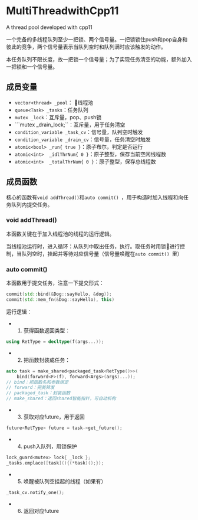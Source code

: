 # MultiThreadwithCpp11
A thread pool developed with cpp11

一个完备的多线程队列至少一把锁、两个信号量。一把锁锁住push和pop自身和彼此的竞争，两个信号量表示当队列空时和队列满时应该触发的动作。

本任务队列不限长度，故一把锁一个信号量；为了实现任务清空的功能，额外加入一把锁和一个信号量。


## 成员变量
- ```vector<thread> _pool```： 线程池
- ```queue<Task> _tasks```：任务队列
- ```mutex _lock```：互斥量，pop、push锁
- ```mutex _drain_lock;``：互斥量，用于任务清空
- ```condition_variable _task_cv```：信号量，队列空时触发
- ```condition_variable _drain_cv```：信号量，任务清空时触发
- ```atomic<bool> _run{ true }```：原子布尔，判定是否运行
- ```atomic<int>  _idlThrNum{ 0 }```：原子整型，保存当前空闲线程数
- ```atomic<int>  _totalThrNum{ 0 }```：原子整型，保存总线程数

## 成员函数
核心的函数有```void addThread()```和```auto commit() ```，用于构造时加入线程和向任务队列内提交任务。
### void addThread()
本函数关键在于加入线程池的线程的运行逻辑。

当线程池运行时，进入循环：从队列中取出任务，执行。取任务时用锁进行控制，当队列空时，挂起并等待对应信号量（信号量唤醒在```auto commit() ```里）

### auto commit()
本函数用于提交任务，注意一下提交形式：
```c++
commit(std::bind(&Dog::sayHello, &dog));
commit(std::mem_fn(&Dog::sayHello), this)
```

运行逻辑：
- 1. 获得函数返回类型：
```c++
using RetType = decltype(f(args...));
```
- 2. 把函数封装成任务：
```c++
auto task = make_shared<packaged_task<RetType()>>(
	bind(forward<F>(f), forward<Args>(args)...));
// bind：把函数名和参数绑定
// forward：完美转发
// packaged_task：封装函数
// make_shared：返回shared智能指针，可自动析构
```
- 3. 获取对应future，用于返回
```c++
future<RetType> future = task->get_future();
```
- 4. push入队列，用锁保护
```c++
lock_guard<mutex> lock{ _lock };
_tasks.emplace([task](){(*task)();});
```

- 5. 唤醒被队列空挂起的线程（如果有）
```c++
_task_cv.notify_one();
```
- 6. 返回对应future 
